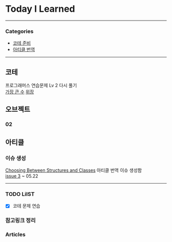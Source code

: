 # Today I Learned
> 

---

### Categories
- [코테 준비](#코테)
- [아티클 번역](#아티클)

---

## 코테
프로그래머스 연습문제 Lv 2 다시 풀기  
[가장 큰 수](https://keeplo.tistory.com/453)
[위장](https://keeplo.tistory.com/454)

## 오브젝트 
### 02 

## 아티클
### 이슈 생성
[Choosing Between Structures and Classes](https://developer.apple.com/documentation/swift/choosing_between_structures_and_classes) 아티클 번역 이슈 생성함   
[issue 3](https://github.com/yagom-academy/apple-development-article/issues/3) ~ 05.22

---

### TODO LiIST
- [x] 코테 문제 연습

### 참고링크 정리

### Articles